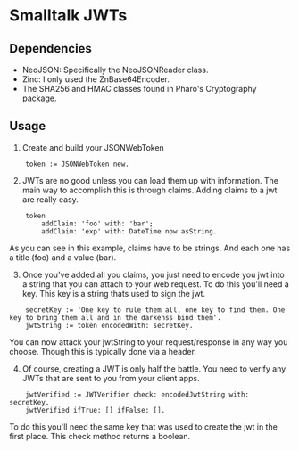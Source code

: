 # Smalltalk JWTs

## Dependencies

*	NeoJSON: Specifically the NeoJSONReader class.
*	Zinc: I only used the ZnBase64Encoder. 
*	The SHA256 and HMAC classes found in Pharo's Cryptography package.

## Usage

1.	Create and build your JSONWebToken

```
	token := JSONWebToken new.
```

2.	JWTs are no good unless you can load them up with information. The main way to accomplish this is through claims. Adding claims to a jwt are really easy.

```
	token 
		addClaim: 'foo' with: 'bar';
		addClaim: 'exp' with: DateTime now asString.
```
As you can see in this example, claims have to be strings. And each one has a title (foo) and a value (bar).

3.	Once you've added all you claims, you just need to encode you jwt into a string that you can attach to your web request. To do this you'll need a key. This key is a string thats used to sign the jwt.


```
	secretKey := 'One key to rule them all, one key to find them. One key to bring them all and in the darkenss bind them'.
	jwtString := token encodedWith: secretKey.
```
You can now attack your jwtString to your request/response in any way you choose. Though this is typically done via a header.


4.	Of course, creating a JWT is only half the battle. You need to verify any JWTs that are sent to you from your client apps.

```	
	jwtVerified := JWTVerifier check: encodedJwtString with: secretKey.
	jwtVerified ifTrue: [] ifFalse: [].
``` 

To do this you'll need the same key that was used to create the jwt in the first place. This check method returns a boolean.
